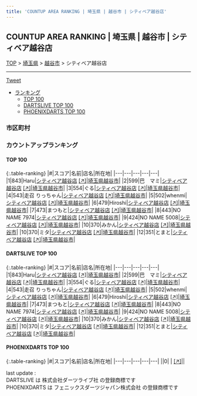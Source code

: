 ```yaml
---
title: 'COUNTUP AREA RANKING | 埼玉県 | 越谷市 | シティベア越谷店'
---
```

## COUNTUP AREA RANKING | 埼玉県 | 越谷市 | シティベア越谷店

[TOP](/darts/rank/) > [埼玉県](/darts/rank/埼玉県/) > [越谷市](/darts/rank/埼玉県/越谷市/) > シティベア越谷店

___

<a href="https://twitter.com/share?ref_src=twsrc%5Etfw" data-text="COUNTUP AREA RANKING | 埼玉県越谷市シティベア越谷店" class="twitter-share-button" data-hashtags="DARTSLIVE,PHOENIXDARTS,darts,ダーツ" data-show-count="false">Tweet</a>

* [ランキング](#カウントアップランキング)
    * [TOP 100](#top-100)
    * [DARTSLIVE TOP 100](#dartslive-top-100)
    * [PHOENIXDARTS TOP 100](#phoenixdarts-top-100)

### 市区町村

<ul>

</ul>

### カウントアップランキング

#### TOP 100



{:.table-ranking}
|#|スコア|名前|店名|所在地|
|---|---|---|---|---|
|1|843|<span class="rank-name-dl">Haru</span>|<a href="/darts/rank/shops/2543f0a9211226a8774c926eb736cb5a.html">シティベア越谷店</a> <a href="https://search.dartslive.com/jp/shop/2543f0a9211226a8774c926eb736cb5a">[↗]</a>|<a href="/darts/rank/埼玉県/越谷市">埼玉県越谷市</a>|
|2|599|<span class="rank-name-dl">巴　マミ</span>|<a href="/darts/rank/shops/2543f0a9211226a8774c926eb736cb5a.html">シティベア越谷店</a> <a href="https://search.dartslive.com/jp/shop/2543f0a9211226a8774c926eb736cb5a">[↗]</a>|<a href="/darts/rank/埼玉県/越谷市">埼玉県越谷市</a>|
|3|554|<span class="rank-name-dl">ぐる</span>|<a href="/darts/rank/shops/2543f0a9211226a8774c926eb736cb5a.html">シティベア越谷店</a> <a href="https://search.dartslive.com/jp/shop/2543f0a9211226a8774c926eb736cb5a">[↗]</a>|<a href="/darts/rank/埼玉県/越谷市">埼玉県越谷市</a>|
|4|543|<span class="rank-name-dl">走召 りっちゃん</span>|<a href="/darts/rank/shops/2543f0a9211226a8774c926eb736cb5a.html">シティベア越谷店</a> <a href="https://search.dartslive.com/jp/shop/2543f0a9211226a8774c926eb736cb5a">[↗]</a>|<a href="/darts/rank/埼玉県/越谷市">埼玉県越谷市</a>|
|5|502|<span class="rank-name-dl">whenmi</span>|<a href="/darts/rank/shops/2543f0a9211226a8774c926eb736cb5a.html">シティベア越谷店</a> <a href="https://search.dartslive.com/jp/shop/2543f0a9211226a8774c926eb736cb5a">[↗]</a>|<a href="/darts/rank/埼玉県/越谷市">埼玉県越谷市</a>|
|6|479|<span class="rank-name-dl">Hiroshi</span>|<a href="/darts/rank/shops/2543f0a9211226a8774c926eb736cb5a.html">シティベア越谷店</a> <a href="https://search.dartslive.com/jp/shop/2543f0a9211226a8774c926eb736cb5a">[↗]</a>|<a href="/darts/rank/埼玉県/越谷市">埼玉県越谷市</a>|
|7|473|<span class="rank-name-dl">まつもと</span>|<a href="/darts/rank/shops/2543f0a9211226a8774c926eb736cb5a.html">シティベア越谷店</a> <a href="https://search.dartslive.com/jp/shop/2543f0a9211226a8774c926eb736cb5a">[↗]</a>|<a href="/darts/rank/埼玉県/越谷市">埼玉県越谷市</a>|
|8|443|<span class="rank-name-dl">NO NAME 7974</span>|<a href="/darts/rank/shops/2543f0a9211226a8774c926eb736cb5a.html">シティベア越谷店</a> <a href="https://search.dartslive.com/jp/shop/2543f0a9211226a8774c926eb736cb5a">[↗]</a>|<a href="/darts/rank/埼玉県/越谷市">埼玉県越谷市</a>|
|9|424|<span class="rank-name-dl">NO NAME 5008</span>|<a href="/darts/rank/shops/2543f0a9211226a8774c926eb736cb5a.html">シティベア越谷店</a> <a href="https://search.dartslive.com/jp/shop/2543f0a9211226a8774c926eb736cb5a">[↗]</a>|<a href="/darts/rank/埼玉県/越谷市">埼玉県越谷市</a>|
|10|370|<span class="rank-name-dl">みかん</span>|<a href="/darts/rank/shops/2543f0a9211226a8774c926eb736cb5a.html">シティベア越谷店</a> <a href="https://search.dartslive.com/jp/shop/2543f0a9211226a8774c926eb736cb5a">[↗]</a>|<a href="/darts/rank/埼玉県/越谷市">埼玉県越谷市</a>|
|10|370|<span class="rank-name-dl">ミタ</span>|<a href="/darts/rank/shops/2543f0a9211226a8774c926eb736cb5a.html">シティベア越谷店</a> <a href="https://search.dartslive.com/jp/shop/2543f0a9211226a8774c926eb736cb5a">[↗]</a>|<a href="/darts/rank/埼玉県/越谷市">埼玉県越谷市</a>|
|12|351|<span class="rank-name-dl">とまと</span>|<a href="/darts/rank/shops/2543f0a9211226a8774c926eb736cb5a.html">シティベア越谷店</a> <a href="https://search.dartslive.com/jp/shop/2543f0a9211226a8774c926eb736cb5a">[↗]</a>|<a href="/darts/rank/埼玉県/越谷市">埼玉県越谷市</a>|


#### DARTSLIVE TOP 100



{:.table-ranking}
|#|スコア|名前|店名|所在地|
|---|---|---|---|---|
|1|843|<span class="rank-name-dl">Haru</span>|<a href="/darts/rank/shops/2543f0a9211226a8774c926eb736cb5a.html">シティベア越谷店</a> <a href="https://search.dartslive.com/jp/shop/2543f0a9211226a8774c926eb736cb5a">[↗]</a>|<a href="/darts/rank/埼玉県/越谷市">埼玉県越谷市</a>|
|2|599|<span class="rank-name-dl">巴　マミ</span>|<a href="/darts/rank/shops/2543f0a9211226a8774c926eb736cb5a.html">シティベア越谷店</a> <a href="https://search.dartslive.com/jp/shop/2543f0a9211226a8774c926eb736cb5a">[↗]</a>|<a href="/darts/rank/埼玉県/越谷市">埼玉県越谷市</a>|
|3|554|<span class="rank-name-dl">ぐる</span>|<a href="/darts/rank/shops/2543f0a9211226a8774c926eb736cb5a.html">シティベア越谷店</a> <a href="https://search.dartslive.com/jp/shop/2543f0a9211226a8774c926eb736cb5a">[↗]</a>|<a href="/darts/rank/埼玉県/越谷市">埼玉県越谷市</a>|
|4|543|<span class="rank-name-dl">走召 りっちゃん</span>|<a href="/darts/rank/shops/2543f0a9211226a8774c926eb736cb5a.html">シティベア越谷店</a> <a href="https://search.dartslive.com/jp/shop/2543f0a9211226a8774c926eb736cb5a">[↗]</a>|<a href="/darts/rank/埼玉県/越谷市">埼玉県越谷市</a>|
|5|502|<span class="rank-name-dl">whenmi</span>|<a href="/darts/rank/shops/2543f0a9211226a8774c926eb736cb5a.html">シティベア越谷店</a> <a href="https://search.dartslive.com/jp/shop/2543f0a9211226a8774c926eb736cb5a">[↗]</a>|<a href="/darts/rank/埼玉県/越谷市">埼玉県越谷市</a>|
|6|479|<span class="rank-name-dl">Hiroshi</span>|<a href="/darts/rank/shops/2543f0a9211226a8774c926eb736cb5a.html">シティベア越谷店</a> <a href="https://search.dartslive.com/jp/shop/2543f0a9211226a8774c926eb736cb5a">[↗]</a>|<a href="/darts/rank/埼玉県/越谷市">埼玉県越谷市</a>|
|7|473|<span class="rank-name-dl">まつもと</span>|<a href="/darts/rank/shops/2543f0a9211226a8774c926eb736cb5a.html">シティベア越谷店</a> <a href="https://search.dartslive.com/jp/shop/2543f0a9211226a8774c926eb736cb5a">[↗]</a>|<a href="/darts/rank/埼玉県/越谷市">埼玉県越谷市</a>|
|8|443|<span class="rank-name-dl">NO NAME 7974</span>|<a href="/darts/rank/shops/2543f0a9211226a8774c926eb736cb5a.html">シティベア越谷店</a> <a href="https://search.dartslive.com/jp/shop/2543f0a9211226a8774c926eb736cb5a">[↗]</a>|<a href="/darts/rank/埼玉県/越谷市">埼玉県越谷市</a>|
|9|424|<span class="rank-name-dl">NO NAME 5008</span>|<a href="/darts/rank/shops/2543f0a9211226a8774c926eb736cb5a.html">シティベア越谷店</a> <a href="https://search.dartslive.com/jp/shop/2543f0a9211226a8774c926eb736cb5a">[↗]</a>|<a href="/darts/rank/埼玉県/越谷市">埼玉県越谷市</a>|
|10|370|<span class="rank-name-dl">みかん</span>|<a href="/darts/rank/shops/2543f0a9211226a8774c926eb736cb5a.html">シティベア越谷店</a> <a href="https://search.dartslive.com/jp/shop/2543f0a9211226a8774c926eb736cb5a">[↗]</a>|<a href="/darts/rank/埼玉県/越谷市">埼玉県越谷市</a>|
|10|370|<span class="rank-name-dl">ミタ</span>|<a href="/darts/rank/shops/2543f0a9211226a8774c926eb736cb5a.html">シティベア越谷店</a> <a href="https://search.dartslive.com/jp/shop/2543f0a9211226a8774c926eb736cb5a">[↗]</a>|<a href="/darts/rank/埼玉県/越谷市">埼玉県越谷市</a>|
|12|351|<span class="rank-name-dl">とまと</span>|<a href="/darts/rank/shops/2543f0a9211226a8774c926eb736cb5a.html">シティベア越谷店</a> <a href="https://search.dartslive.com/jp/shop/2543f0a9211226a8774c926eb736cb5a">[↗]</a>|<a href="/darts/rank/埼玉県/越谷市">埼玉県越谷市</a>|


#### PHOENIXDARTS TOP 100



{:.table-ranking}
|#|スコア|名前|店名|所在地|
|---|---|---|---|---|
||0|<span class="rank-name-dl"> </span>|<a href="/darts/rank/shops/.html"></a> <a href="">[↗]</a>|<a href="/darts/rank//"></a>|


<div class="footer border-top border-gray-light mt-5 pt-3 text-right text-gray">
    last update : <span style="font-weight: italic" id="foot_last_modified"></span><br />
    DARTSLIVE は 株式会社ダーツライブ社 の登録商標です<br />
    PHOENIXDARTS は フェニックスダーツジャパン株式会社 の登録商標です<br />
</div>

<script src="https://cdnjs.cloudflare.com/ajax/libs/jquery.tablesorter/2.31.3/js/jquery.tablesorter.min.js" integrity="sha512-qzgd5cYSZcosqpzpn7zF2ZId8f/8CHmFKZ8j7mU4OUXTNRd5g+ZHBPsgKEwoqxCtdQvExE5LprwwPAgoicguNg==" crossorigin="anonymous" referrerpolicy="no-referrer"></script>
<link rel="stylesheet" href="https://cdnjs.cloudflare.com/ajax/libs/jquery.tablesorter/2.31.3/css/theme.default.min.css" integrity="sha512-wghhOJkjQX0Lh3NSWvNKeZ0ZpNn+SPVXX1Qyc9OCaogADktxrBiBdKGDoqVUOyhStvMBmJQ8ZdMHiR3wuEq8+w==" crossorigin="anonymous" referrerpolicy="no-referrer" />
<script>
$(function() {
    $(".table-ranking").tablesorter({sortList:[[0, 0]]});
    $("#foot_last_modified").text(formatDate(new Date(document.lastModified), 'yyyy-MM-dd HH:mm:ss'));
});
</script>

<script async src="https://platform.twitter.com/widgets.js" charset="utf-8"></script>